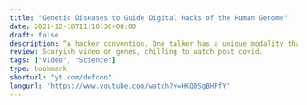 ```yaml
---
title: "Genetic Diseases to Guide Digital Hacks of the Human Genome"
date: 2021-12-18T11:10:36+08:00
draft: false
description: “A hacker convention. One talker has a unique modality that he thinks may be a battleground for the future.”
review: Scaryish video on genes, chilling to watch post covid. 
tags: ["Video", "Science"]
type: bookmark
shorturl: "yt.com/defcon"
longurl: "https://www.youtube.com/watch?v=HKQDSgBHPfY"
---
```

